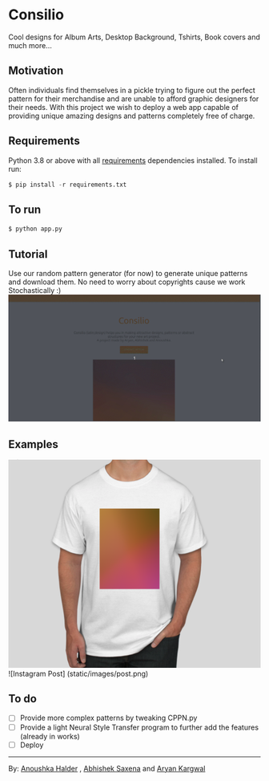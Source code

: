 # Consilio
Cool designs for Album Arts, Desktop Background, Tshirts, Book covers and much more...
## Motivation
Often individuals find themselves in a pickle trying to figure out the perfect pattern for their merchandise and are unable to afford graphic designers for their needs. With this project we wish to deploy a web app capable of providing unique amazing designs and patterns completely free of charge.
## Requirements
Python 3.8 or above with all [requirements](requirements.txt) dependencies installed. To install run:
```python
$ pip install -r requirements.txt
```
## To run
```python
$ python app.py
```
## Tutorial
Use our random pattern generator (for now) to generate unique patterns and download them. No need to worry about copyrights cause we work Stochastically :)
![Tutorial](static/images/tutorial.gif "tutorial")
## Examples
![Tshirt](static/images/tshirt.png)</br>
![Instagram Post] (static/images/post.png) 
## To do
- [ ] Provide more complex patterns by tweaking CPPN.py
- [ ] Provide a light Neural Style Transfer program to further add the features (already in works)
- [ ] Deploy
---
By: [Anoushka Halder](https://github.com/anoushka-h) , [Abhishek Saxena](https://github.com/saxenabhishek) and [Aryan Kargwal](https://github.com/aryankargwal)
